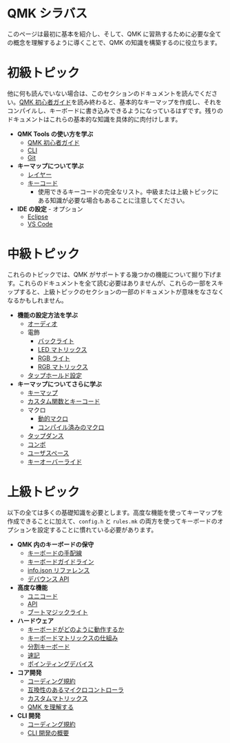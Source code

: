 # QMK シラバス

<!---
  original document: 0.14.22:docs/syllabus.md
  git diff 0.14.22 HEAD -- docs/syllabus.md | cat
-->

このページは最初に基本を紹介し、そして、QMK に習熟するために必要な全ての概念を理解するように導くことで、QMK の知識を構築するのに役立ちます。

# 初級トピック

他に何も読んでいない場合は、このセクションのドキュメントを読んでください。[QMK 初心者ガイド](ja/newbs.md)を読み終わると、基本的なキーマップを作成し、それをコンパイルし、キーボードに書き込みできるようになっているはずです。残りのドキュメントはこれらの基本的な知識を具体的に肉付けします。

* **QMK Tools の使い方を学ぶ**
   * [QMK 初心者ガイド](ja/newbs.md)
   * [CLI](ja/cli.md)
   * [Git](ja/newbs_git_best_practices.md)
* **キーマップについて学ぶ**
   * [レイヤー](ja/feature_layers.md)
   * [キーコード](ja/keycodes.md)
      * 使用できるキーコードの完全なリスト。中級または上級トピックにある知識が必要な場合もあることに注意してください。
* **IDE の設定** - オプション
   * [Eclipse](ja/other_eclipse.md)
   * [VS Code](ja/other_vscode.md)

# 中級トピック

これらのトピックでは、QMK がサポートする幾つかの機能について掘り下げます。これらのドキュメントを全て読む必要はありませんが、これらの一部をスキップすると、上級トピックのセクションの一部のドキュメントが意味をなさなくなるかもしれません。

* **機能の設定方法を学ぶ**
   <!-- * Configuration Overview  FIXME(skullydazed/anyone): write this document -->
   * [オーディオ](ja/feature_audio.md)
   * 電飾
      * [バックライト](ja/feature_backlight.md)
      * [LED マトリックス](ja/feature_led_matrix.md)
      * [RGB ライト](ja/feature_rgblight.md)
      * [RGB マトリックス](ja/feature_rgb_matrix.md)
   * [タップホールド設定](ja/tap_hold.md)
* **キーマップについてさらに学ぶ**
   * [キーマップ](ja/keymap.md)
   * [カスタム関数とキーコード](ja/custom_quantum_functions.md)
   * マクロ
      * [動的マクロ](ja/feature_dynamic_macros.md)
      * [コンパイル済みのマクロ](ja/feature_macros.md)
   * [タップダンス](ja/feature_tap_dance.md)
   * [コンボ](ja/feature_combo.md)
   * [ユーザスペース](ja/feature_userspace.md)
   * [キーオーバーライド](ja/feature_key_overrides.md)

# 上級トピック

以下の全ては多くの基礎知識を必要とします。高度な機能を使ってキーマップを作成できることに加えて、`config.h` と `rules.mk` の両方を使ってキーボードのオプションを設定することに慣れている必要があります。

* **QMK 内のキーボードの保守**
   * [キーボードの手配線](ja/hand_wire.md)
   * [キーボードガイドライン](ja/hardware_keyboard_guidelines.md)
   * [info.json リファレンス](ja/reference_info_json.md)
   * [デバウンス API](ja/feature_debounce_type.md)
* **高度な機能**
   * [ユニコード](ja/feature_unicode.md)
   * [API](ja/api_overview.md)
   * [ブートマジックライト](ja/feature_bootmagic.md)
* **ハードウェア**
   * [キーボードがどのように動作するか](ja/how_keyboards_work.md)
   * [キーボードマトリックスの仕組み](ja/how_a_matrix_works.md)
   * [分割キーボード](ja/feature_split_keyboard.md)
   * [速記](ja/feature_stenography.md)
   * [ポインティングデバイス](ja/feature_pointing_device.md)
* **コア開発**
   * [コーディング規約](ja/coding_conventions_c.md)
   * [互換性のあるマイクロコントローラ](ja/compatible_microcontrollers.md)
   * [カスタムマトリックス](ja/custom_matrix.md)
   * [QMK を理解する](ja/understanding_qmk.md)
* **CLI 開発**
   * [コーディング規約](ja/coding_conventions_python.md)
   * [CLI 開発の概要](ja/cli_development.md)
